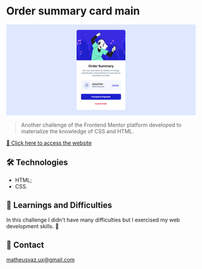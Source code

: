 # Order summary card main

![preview](./assets/images/order-summary-preview.png)

> Another challenge of the Frontend Mentor platform developed to materialize the knowledge of CSS and HTML.

[🔗 Click here to access the website](https://matheusvaz-dev.github.io/order-summary-card/)

## 🛠️ Technologies

- HTML;
- CSS.

## 📙 Learnings and Difficulties

In this challenge I didn't have many difficulties but I exercised my web development skills. 🚀

## 📧 Contact

matheusvaz.ux@gmail.com
